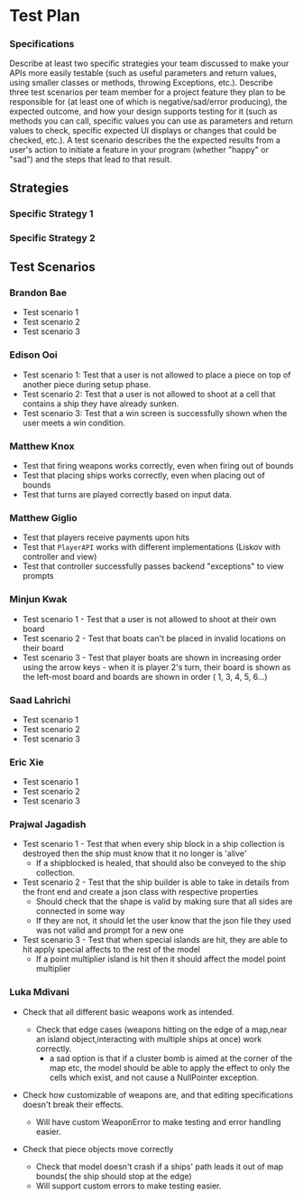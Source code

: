# Test Plan

### Specifications

Describe at least two specific strategies your team discussed to make your APIs more easily
testable (such as useful parameters and return values, using smaller classes or methods, throwing
Exceptions, etc.). Describe three test scenarios per team member for a project feature they plan to
be responsible for (at least one of which is negative/sad/error producing), the expected outcome,
and how your design supports testing for it (such as methods you can call, specific values you can
use as parameters and return values to check, specific expected UI displays or changes that could be
checked, etc.). A test scenario describes the the expected results from a user's action to initiate
a feature in your program (whether "happy" or "sad") and the steps that lead to that result.

## Strategies

### Specific Strategy 1

### Specific Strategy 2

## Test Scenarios

### Brandon Bae

* Test scenario 1
* Test scenario 2
* Test scenario 3

### Edison Ooi

* Test scenario 1: Test that a user is not allowed to place a piece on top of another piece during
  setup phase.
* Test scenario 2: Test that a user is not allowed to shoot at a cell that contains a ship they have
  already sunken.
* Test scenario 3: Test that a win screen is successfully shown when the user meets a win condition.

### Matthew Knox

* Test that firing weapons works correctly, even when firing out of bounds
* Test that placing ships works correctly, even when placing out of bounds
* Test that turns are played correctly based on input data.

### Matthew Giglio

* Test that players receive payments upon hits
* Test that `PlayerAPI` works with different implementations (Liskov with controller and view)
* Test that controller successfully passes backend "exceptions" to view prompts

### Minjun Kwak

* Test scenario 1 - Test that a user is not allowed to shoot at their own board
* Test scenario 2 - Test that boats can't be placed in invalid locations on their board
* Test scenario 3 - Test that player boats are shown in increasing order using the arrow keys - when
  it is player 2's turn, their board is shown as the left-most board and boards are shown in order (
  1, 3, 4, 5, 6...)

### Saad Lahrichi

* Test scenario 1
* Test scenario 2
* Test scenario 3

### Eric Xie

* Test scenario 1
* Test scenario 2
* Test scenario 3

### Prajwal Jagadish

* Test scenario 1 - Test that when every ship block in a ship collection is destroyed then the ship
  must know that it no longer is 'alive'
    * If a shipblocked is healed, that should also be conveyed to the ship collection.
* Test scenario 2 - Test that the ship builder is able to take in details from the front end and
  create a json class with respective properties
    * Should check that the shape is valid by making sure that all sides are connected in some way
    * If they are not, it should let the user know that the json file they used was not valid and
      prompt for a new one
* Test scenario 3 - Test that when special islands are hit, they are able to hit apply special
  affects to the rest of the model
    * If a point multiplier island is hit then it should affect the model point multiplier

### Luka Mdivani

* Check that all different basic weapons work as intended.
    * Check that edge cases (weapons hitting on the edge of a map,near an island object,interacting
      with multiple ships at once) work correctly.
        * a sad option is that if a cluster bomb is aimed at the corner of the map etc, the model
          should be able to apply the effect to only the cells which exist, and not cause a
          NullPointer exception.
* Check how customizable of weapons are, and that editing specifications doesn't break their
  effects.
    * Will have custom WeaponError to make testing and error handling easier.

* Check that piece objects move correctly
    * Check that model doesn't crash if a ships' path leads it out of map bounds( the ship should
      stop at the edge)
    * Will support custom errors to make testing easier. 
